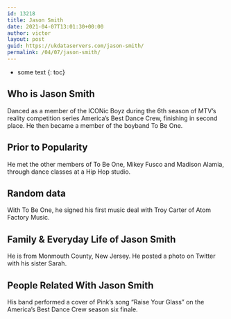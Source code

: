 ```yaml
---
id: 13218
title: Jason Smith
date: 2021-04-07T13:01:30+00:00
author: victor
layout: post
guid: https://ukdataservers.com/jason-smith/
permalink: /04/07/jason-smith/
---
```


* some text
{: toc}


## Who is Jason Smith



Danced as a member of the ICONic Boyz during the 6th season of MTV&#8217;s reality competition series America&#8217;s Best Dance Crew, finishing in second place. He then became a member of the boyband To Be One.

                
                
                
## Prior to Popularity



He met the other members of To Be One, Mikey Fusco and Madison Alamia, through dance classes at a Hip Hop studio.

                
                
                
## Random data



With To Be One, he signed his first music deal with Troy Carter of Atom Factory Music.

                
                
                
## Family & Everyday Life of Jason Smith



He is from Monmouth County, New Jersey. He posted a photo on Twitter with his sister Sarah.

                
                
                
## People Related With Jason Smith



His band performed a cover of Pink&#8217;s song &#8220;Raise Your Glass&#8221; on the America&#8217;s Best Dance Crew season six finale.

                
              
            
          
          
          